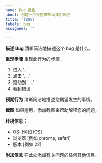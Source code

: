 ```yaml
---
name: Bug 报告
about: 创建一个报告来帮助我们改进
title: '[BUG] '
labels: bug
assignees: ''

---
```


**描述 Bug**
清晰简洁地描述这个 bug 是什么。

**重现步骤**
重现此行为的步骤：
1. 进入 '...'
2. 点击 '....'
3. 滚动到 '....'
4. 看到错误

**预期行为**
清晰简洁地描述您期望发生的事情。

**截图**
如果适用，添加截图来帮助解释您的问题。

**环境信息：**
 - OS: [例如 iOS]
 - 浏览器 [例如 chrome, safari]
 - 版本 [例如 22]

**附加信息**
在此处添加有关问题的任何其他信息。

